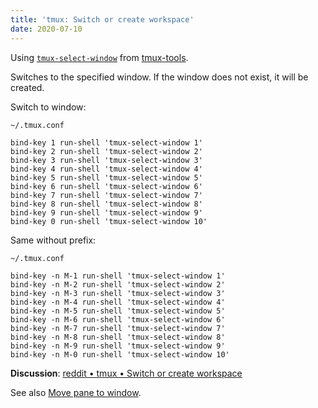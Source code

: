 ```yaml
---
title: 'tmux: Switch or create workspace'
date: 2020-07-10
---
```


Using [`tmux-select-window`] from [tmux-tools].

[tmux-tools]: https://github.com/alexherbo2/tmux-tools
[`tmux-select-window`]: https://github.com/alexherbo2/tmux-tools/blob/master/bin/tmux-select-window

Switches to the specified window.
If the window does not exist, it will be created.

Switch to window:

`~/.tmux.conf`

``` tmux
bind-key 1 run-shell 'tmux-select-window 1'
bind-key 2 run-shell 'tmux-select-window 2'
bind-key 3 run-shell 'tmux-select-window 3'
bind-key 4 run-shell 'tmux-select-window 4'
bind-key 5 run-shell 'tmux-select-window 5'
bind-key 6 run-shell 'tmux-select-window 6'
bind-key 7 run-shell 'tmux-select-window 7'
bind-key 8 run-shell 'tmux-select-window 8'
bind-key 9 run-shell 'tmux-select-window 9'
bind-key 0 run-shell 'tmux-select-window 10'
```

Same without prefix:

`~/.tmux.conf`

``` tmux
bind-key -n M-1 run-shell 'tmux-select-window 1'
bind-key -n M-2 run-shell 'tmux-select-window 2'
bind-key -n M-3 run-shell 'tmux-select-window 3'
bind-key -n M-4 run-shell 'tmux-select-window 4'
bind-key -n M-5 run-shell 'tmux-select-window 5'
bind-key -n M-6 run-shell 'tmux-select-window 6'
bind-key -n M-7 run-shell 'tmux-select-window 7'
bind-key -n M-8 run-shell 'tmux-select-window 8'
bind-key -n M-9 run-shell 'tmux-select-window 9'
bind-key -n M-0 run-shell 'tmux-select-window 10'
```

**Discussion**: [reddit • tmux • Switch or create workspace]

[reddit • tmux • Switch or create workspace]: https://reddit.com/r/tmux/comments/houfb6/switch_or_create_workspace/

See also [Move pane to window].

[Move pane to window]: ../move-pane-to-window/
